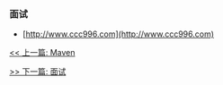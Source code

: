### 面试

* [http://www.ccc996.com](http://www.ccc996.com)


[<< 上一篇: Maven](14-运维/Maven.md)

[>> 下一篇: 面试](15-面试/面试.md)
